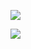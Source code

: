 ![](https://readme-typing-svg.demolab.com?font=Sono&duration=3000&pause=700&color=green&vCenter=true&width=435&lines=Добрейшего!;Контакт+в+тг:+@ivpav5;)

![](https://komarev.com/ghpvc/?username=MAskerss)
